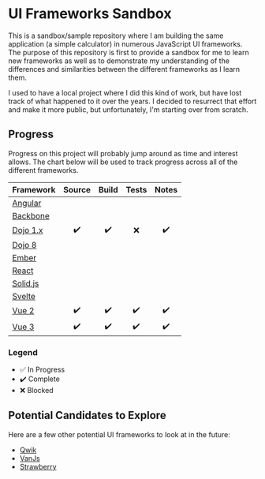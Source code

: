# UI Frameworks Sandbox

This is a sandbox/sample repository where I am building the same application (a simple calculator) in numerous JavaScript UI frameworks.  The purpose of this repository is first to provide a sandbox for me to learn new frameworks as well as to demonstrate my understanding of the differences and similarities between the different frameworks as I learn them.

I used to have a local project where I did this kind of work, but have lost track of what happened to it over the years.  I decided to resurrect that effort and make it more public, but unfortunately, I'm starting over from scratch.

## Progress

Progress on this project will probably jump around as time and interest allows.  The chart below will be used to track progress across all of the different frameworks.

| Framework                       | Source             |       Build        |       Tests        |        Notes       |
|---------------------------------|:------------------:|:------------------:|:------------------:|:------------------:|
| [Angular](./packages/angular)   |                    |                    |                    |                    |
| [Backbone](./packages/backbone) |                    |                    |                    |                    |
| [Dojo 1.x](./packages/dojo-1)   | :heavy_check_mark: | :heavy_check_mark: |        :x:         | :heavy_check_mark: |
| [Dojo 8](./packages/dojo-8)     |                    |                    |                    |                    |
| [Ember](./packages/ember)       |                    |                    |                    |                    |
| [React](./packages/react)       |                    |                    |                    |                    |
| [Solid.js](./packages/solidjs)  |                    |                    |                    |                    |
| [Svelte](./packages/svelte)     |                    |                    |                    |                    |
| [Vue 2](./packages/vue-2)       | :heavy_check_mark: | :heavy_check_mark: | :heavy_check_mark: | :heavy_check_mark: |
| [Vue 3](./packages/vue-3)       | :heavy_check_mark: | :heavy_check_mark: | :heavy_check_mark: | :heavy_check_mark: |

### Legend

* :white_check_mark: In Progress
* :heavy_check_mark: Complete
* :x: Blocked

## Potential Candidates to Explore

Here are a few other potential UI frameworks to look at in the future:
- [Qwik](https://qwik.builder.io/)
- [VanJs](https://github.com/vanjs-org/van)
- [Strawberry](https://strawberry.quest/)
